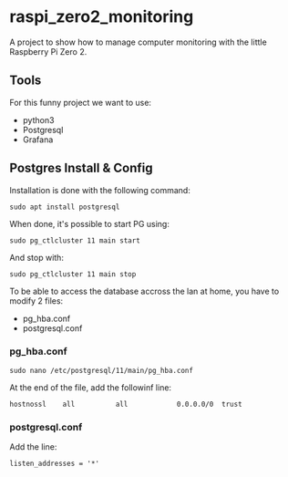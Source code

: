 # raspi_zero2_monitoring

A project to show how to manage computer monitoring with the little Raspberry Pi Zero 2.

## Tools

For this funny project we want to use:
* python3
* Postgresql
* Grafana


## Postgres Install & Config

Installation is done with the following command:

```sudo apt install postgresql```

When done, it's possible to start PG using:

```sudo pg_ctlcluster 11 main start```

And stop with:

```sudo pg_ctlcluster 11 main stop```

To be able to access the database accross the lan at home, you have to modify 2 files:

* pg_hba.conf
* postgresql.conf

### pg_hba.conf

```sudo nano /etc/postgresql/11/main/pg_hba.conf```

At the end of the file, add the followinf line:

```hostnossl    all          all            0.0.0.0/0  trust```

### postgresql.conf

Add the line:

```listen_addresses = '*'```




